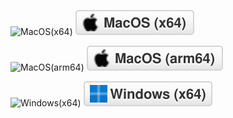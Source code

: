 ![MacOS(x64)](https://shields.io/badge/MacOS%20(x64)--9cf?logo=Apple&style=social)
![MacOS(x64)](https://github.com/Mehver/iController/raw/main/%23README/shields-badge/MacOS(x64).svg)

![MacOS(arm64)](https://shields.io/badge/MacOS%20(arm64)--9cf?logo=Apple&style=social)
![MacOS(x64)](https://github.com/Mehver/iController/raw/main/%23README/shields-badge/MacOS(arm64).svg)

![Windows(x64)](https://shields.io/badge/Windows%20(x64)--9cf?logo=Windows&style=social)
![MacOS(x64)](https://github.com/Mehver/iController/raw/main/%23README/shields-badge/Windows(x64).svg)

<span>
    <a href='https://github.com/Mehver/iController/releases/tag/v0.6.1'><img src="https://img.shields.io/badge/Windows%20(x64)-v0.6.1-blue?logo=Windows" alt=""/></a>&nbsp;
    <a href='https://github.com/Mehver/iController/releases/tag/v0.5.1'><img src="https://img.shields.io/badge/MacOS%20(arm64)-v0.5.1-green?logo=Apple" alt=""/></a>&nbsp;
    <a href='https://github.com/Mehver/iController/releases/tag/v0.5.1'><img src="https://img.shields.io/badge/MacOS%20(x64)-v0.5.1-green?logo=Apple" alt=""/></a>
</span>

<a href=''><img src="https://img.shields.io/badge/-📂-blue?style=flat&amp" alt=""></a>

<a href=''><img src="https://img.shields.io/badge/-📂-green?style=flat&amp" alt=""></a>

<a href=''><img src="https://img.shields.io/badge/-📂-yellow?style=flat&amp" alt=""></a>
